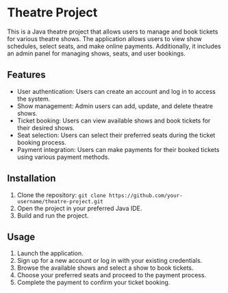 # Theatre Project

This is a Java theatre project that allows users to manage and book tickets for various theatre shows. The application allows users to view show schedules, select seats, and make online payments. Additionally, it includes an admin panel for managing shows, seats, and user bookings.

## Features

- User authentication: Users can create an account and log in to access the system.
- Show management: Admin users can add, update, and delete theatre shows.
- Ticket booking: Users can view available shows and book tickets for their desired shows.
- Seat selection: Users can select their preferred seats during the ticket booking process.
- Payment integration: Users can make payments for their booked tickets using various payment methods.

## Installation

1. Clone the repository: `git clone https://github.com/your-username/theatre-project.git`
2. Open the project in your preferred Java IDE.
3. Build and run the project.

## Usage

1. Launch the application.
2. Sign up for a new account or log in with your existing credentials.
3. Browse the available shows and select a show to book tickets.
4. Choose your preferred seats and proceed to the payment process.
5. Complete the payment to confirm your ticket booking.
